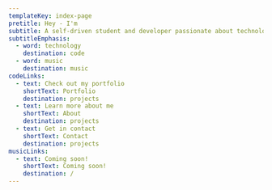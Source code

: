 ```yaml
---
templateKey: index-page
pretitle: Hey - I'm
subtitle: A self-driven student and developer passionate about technology and music.
subtitleEmphasis:
  - word: technology
    destination: code
  - word: music
    destination: music
codeLinks:
  - text: Check out my portfolio
    shortText: Portfolio
    destination: projects
  - text: Learn more about me
    shortText: About
    destination: projects
  - text: Get in contact
    shortText: Contact
    destination: projects
musicLinks:
  - text: Coming soon!
    shortText: Coming soon!
    destination: /
---
```

